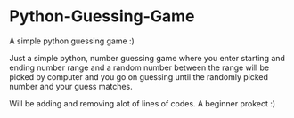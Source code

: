 # Python-Guessing-Game
A simple python guessing game :)

Just a simple python, number guessing game where you enter starting and ending number range and a random number between the range will be 
picked by computer and you go on guessing until the randomly picked number and your guess matches.

Will be adding and removing alot of lines of codes. 
A beginner prokect :)
